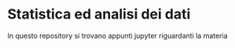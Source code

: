 # Statistica ed analisi dei dati
In questo repository si trovano appunti jupyter riguardanti la materia
